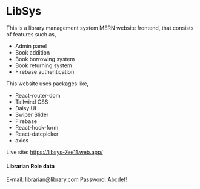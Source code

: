 # LibSys

This is a library management system MERN website frontend, that consists of features such as,

- Admin panel
- Book addition
- Book borrowing system
- Book returning system
- Firebase authentication

This website uses packages like,

- React-router-dom
- Tailwind CSS
- Daisy UI
- Swiper Slider
- Firebase
- React-hook-form
- React-datepicker
- axios

Live site: https://libsys-7ee11.web.app/

#### Librarian Role data

E-mail: librarian@library.com
Password: Abcdef!
